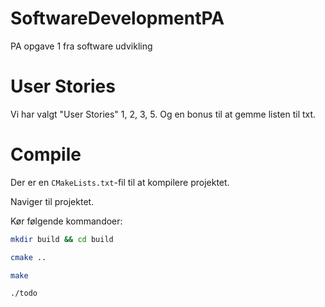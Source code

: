 # SoftwareDevelopmentPA
PA opgave 1 fra software udvikling

# User Stories

Vi har valgt "User Stories" 1, 2, 3, 5. Og en bonus til at gemme listen til txt.

# Compile

Der er en `CMakeLists.txt`-fil til at kompilere projektet.

Naviger til projektet.

Kør følgende kommandoer:

```bash
mkdir build && cd build
```

```bash
cmake ..
```

```bash
make
```

```bash
./todo
```
